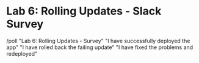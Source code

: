 # Lab 6: Rolling Updates - Slack Survey

/poll "Lab 6: Rolling Updates - Survey" "I have successfully deployed the app" "I have rolled back the failing update" "I have fixed the problems and redeployed"

